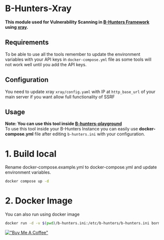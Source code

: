 # B-Hunters-Xray

**This module used for Vulnerability Scanning in [B-Hunters Framework](https://github.com/B-Hunters/B-Hunters) using [xray](https://github.com/chaitin/xray).**


## Requirements

To be able to use all the tools remember to update the environment variables with your API keys in `docker-compose.yml` file as some tools will not work well until you add the API keys.


## Configuration
You need to update xray `xray/config.yaml` with IP at `http_base_url` of your main server if you want allow full functionality of SSRF
## Usage 

**Note: You can use this tool inside [B-hunters-playground](https://github.com/B-Hunters/B-Hunters-playground)**   
To use this tool inside your B-Hunters Instance you can easily use **docker-compose.yml** file after editing `b-hunters.ini` with your configuration.

# 1. **Build local**
Rename docker-compose.example.yml to docker-compose.yml and update environment variables.

```bash
docker compose up -d
```

# 2. **Docker Image**
You can also run using docker image
```bash
docker run -d -v $(pwd)/b-hunters.ini:/etc/b-hunters/b-hunters.ini bormaa/b-hunters-xray:latest
```

[!["Buy Me A Coffee"](https://www.buymeacoffee.com/assets/img/custom_images/orange_img.png)](https://www.buymeacoffee.com/bormaa)
